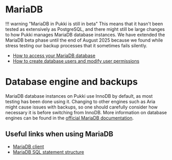 # MariaDB
!!! warning "MariaDB in Pukki is still in beta"
    This means that it hasn't been tested as extensively as PostgreSQL, and there might still be
    large changes to how Pukki manages MariaDB database instances. We have extended the MariaDB
    beta phase until the end of August 2025 because we found while stress testing our backup
    processes that it sometimes fails silently.



* [How to access your MariaDB database](mariadb-accessing.md)
* [How to create database users and modify user permissions](mariadb-permissions.md)

# Database engine and backups

MariaDB database instances on Pukki use InnoDB by default, as most testing has been done using it.
Changing to other engines such as Aria might cause issues with backups, so one should carefully
consider how necessary it is before switching from InnoDB.
More information on database engines can be found in the
[official MariaDB documentation](https://mariadb.com/kb/en/storage-engines/).

## Useful links when using MariaDB
  * [MariaDB client](https://mariadb.com/kb/en/mariadb-client/)
  * [MariaDB SQL statement structure](https://mariadb.com/kb/en/sql-statements-structure/)
